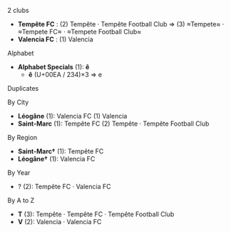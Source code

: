 2 clubs

- **Tempête FC** : (2) Tempête · Tempête Football Club ⇒ (3) ≈Tempete≈ · ≈Tempete FC≈ · ≈Tempete Football Club≈
- **Valencia FC** : (1) Valencia




Alphabet

- **Alphabet Specials** (1):  **ê** 
  - **ê** (U+00EA / 234)×3 ⇒ e




Duplicates





By City

- **Léogâne** (1): Valencia FC  (1) Valencia
- **Saint-Marc** (1): Tempête FC  (2) Tempête · Tempête Football Club




By Region

- **Saint-Marc†** (1):   Tempête FC
- **Léogâne†** (1):   Valencia FC




By Year

- ? (2):   Tempête FC · Valencia FC






By A to Z

- **T** (3): Tempête · Tempête FC · Tempête Football Club
- **V** (2): Valencia · Valencia FC




